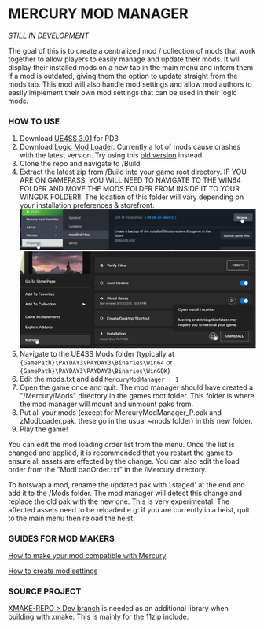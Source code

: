 # MERCURY MOD MANAGER

*STILL IN DEVELOPMENT*

The goal of this is to create a centralized mod / collection of mods that work together to allow players to easily manage and update their mods. It will display their installed mods on a new tab in the main menu and inform them if a mod is outdated, giving them the option to update straight from the mods tab. This mod will also handle mod settings and allow mod authors to easily implement their own mod settings that can be used in their logic mods. 

### HOW TO USE

1. Download [UE4SS 3.01](https://modworkshop.net/mod/47771) for PD3
2. Download [Logic Mod Loader](https://modworkshop.net/mod/44049). Currently a lot of mods cause crashes with the
latest version. Try using this [old version](https://drive.google.com/file/d/1WOpwp0hHY6JGL1G8cqVDqHbB-SEbH0zY/view) instead
3. Clone the repo and navigate to /Build
4. Extract the latest zip from /Build into your game root directory. IF YOU ARE ON GAMEPASS, YOU WILL NEED TO NAVIGATE TO THE WIN64 FOLDER AND MOVE THE MODS FOLDER FROM INSIDE IT TO YOUR WINGDK FOLDER!!!
The location of this folder will vary depending on your installation preferences & storefront.
![STEAM.png](Imgs%2FSTEAM.png)
![EGS.png](Imgs%2FEGS.png)
5. Navigate to the UE4SS Mods folder (typically at ```{GamePath}\PAYDAY3\PAYDAY3\Binaries\Win64``` or ```{GamePath}\PAYDAY3\PAYDAY3\Binaries\WinGDK```)
6. Edit the mods.txt and add ```MercuryModManager : 1``` 
7. Open the game once and quit. The mod manager should have created a "/Mercury/Mods" directory in the games root folder.
This folder is where the mod manager will mount and unmount paks from.
8. Put all your mods (except for MercuryModManager_P.pak and zModLoader.pak, these go in the usual ~mods folder) in this new folder.
9. Play the game! 

You can edit the mod loading order list from the menu. Once the list is changed and applied, it is recommended that you restart the game to ensure all
assets are effected by the change. You can also edit the load order from the "ModLoadOrder.txt" in the /Mercury directory.

To hotswap a mod, rename the updated pak with '.staged' at the end and add it to the /Mods folder.
The mod manager will detect this change and replace the old pak with the new one. This is very experimental. 
The affected assets need to be reloaded e.g: if you are currently in a heist, quit to the main menu then reload the heist.

### GUIDES FOR MOD MAKERS

[How to make your mod compatible with Mercury]()

[How to create mod settings](https://github.com/OrphicNinja/Mercury/blob/main/MODDING.md)

### SOURCE PROJECT

[XMAKE-REPO > Dev branch](https://github.com/xmake-io/xmake-repo) is needed as an additional library when building with xmake. This is mainly for the 11zip include.
